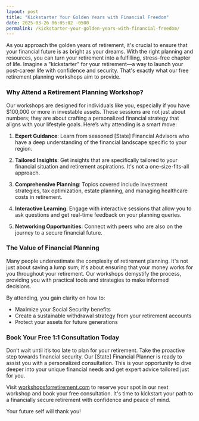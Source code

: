 ```yaml
---
layout: post
title: "Kickstarter Your Golden Years with Financial Freedom"
date: 2025-03-26 06:05:02 -0500
permalink: /kickstarter-your-golden-years-with-financial-freedom/
---
```



As you approach the golden years of retirement, it's crucial to ensure that your financial future is as bright as your dreams. With the right planning and resources, you can turn your retirement into a fulfilling, stress-free chapter of life. Imagine a "kickstarter" for your retirement—a way to launch your post-career life with confidence and security. That's exactly what our free retirement planning workshops aim to provide.

### Why Attend a Retirement Planning Workshop?

Our workshops are designed for individuals like you, especially if you have $100,000 or more in investable assets. These sessions are not just about numbers; they are about crafting a personalized financial strategy that aligns with your lifestyle goals. Here’s why attending is a smart move:

1. **Expert Guidance**: Learn from seasoned [State] Financial Advisors who have a deep understanding of the financial landscape specific to your region.
   
2. **Tailored Insights**: Get insights that are specifically tailored to your financial situation and retirement aspirations. It's not a one-size-fits-all approach.

3. **Comprehensive Planning**: Topics covered include investment strategies, tax optimization, estate planning, and managing healthcare costs in retirement.

4. **Interactive Learning**: Engage with interactive sessions that allow you to ask questions and get real-time feedback on your planning queries.

5. **Networking Opportunities**: Connect with peers who are also on the journey to a secure financial future.

### The Value of Financial Planning

Many people underestimate the complexity of retirement planning. It's not just about saving a lump sum; it's about ensuring that your money works for you throughout your retirement. Our workshops demystify the process, providing you with practical tools and strategies to make informed decisions.

By attending, you gain clarity on how to:

- Maximize your Social Security benefits
- Create a sustainable withdrawal strategy from your retirement accounts
- Protect your assets for future generations

### Book Your Free 1:1 Consultation Today

Don’t wait until it’s too late to plan for your retirement. Take the proactive step towards financial security. Our [State] Financial Planner is ready to assist you with a personalized consultation. This is your opportunity to dive deeper into your unique financial needs and get expert advice tailored just for you.

Visit [workshopsforretirement.com](https://workshopsforretirement.com) to reserve your spot in our next workshop and book your free consultation. It's time to kickstart your path to a financially secure retirement with confidence and peace of mind.

Your future self will thank you!